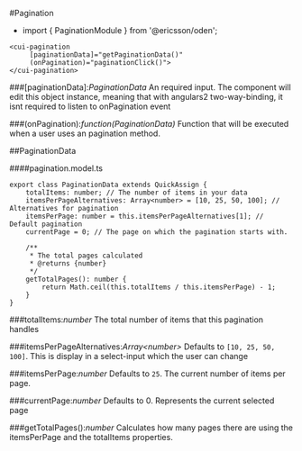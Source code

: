 [//]: # (title: Pagination)
[//]: # (category: List & Table)
[//]: # (icon: fa-table)

#Pagination
* import { PaginationModule } from '@ericsson/oden';

```
<cui-pagination
     [paginationData]="getPaginationData()" 
     (onPagination)="paginationClick()">
</cui-pagination>
```
        
###[paginationData]:_PaginationData_ 
An required input. The component will edit this object instance, meaning that with angulars2 two-way-binding, it isnt required to listen to onPagination event

###(onPagination):_function(PaginationData)_
Function that will be executed when a user uses an pagination method.

##PaginationData 

####pagination.model.ts
```
export class PaginationData extends QuickAssign {
    totalItems: number; // The number of items in your data
    itemsPerPageAlternatives: Array<number> = [10, 25, 50, 100]; // Alternatives for pagination
    itemsPerPage: number = this.itemsPerPageAlternatives[1]; // Default pagination
    currentPage = 0; // The page on which the pagination starts with.

    /**
     * The total pages calculated
     * @returns {number}
     */
    getTotalPages(): number {
        return Math.ceil(this.totalItems / this.itemsPerPage) - 1;
    }
}
```

###totalItems:_number_
The total number of items that this pagination handles

###itemsPerPageAlternatives:_Array&lt;number&gt;_
Defaults to `[10, 25, 50, 100]`. This is display in a select-input which the user can change

###itemsPerPage:_number_
Defaults to `25`. The current number of items per page. 

###currentPage:_number_
Defaults to 0. Represents the current selected page

###getTotalPages():_number_
Calculates how many pages there are using the itemsPerPage and the totalItems properties.
